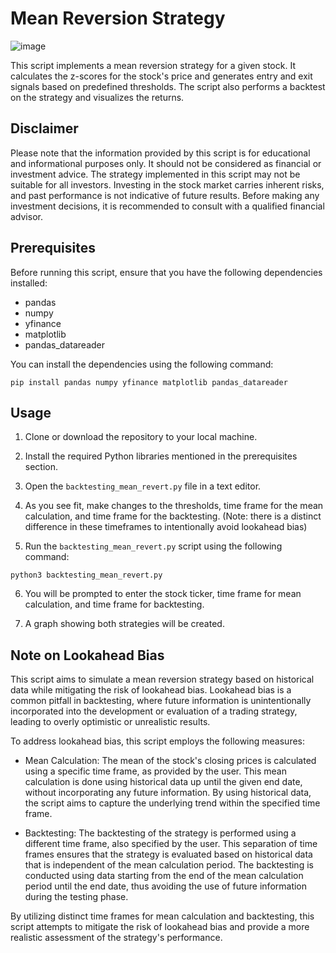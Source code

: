 # Mean Reversion Strategy

![image](https://github.com/aadhavr/mean_reverting_algo/assets/32024444/0edfae4c-a545-4c75-931b-b8213e7e8fd7)



This script implements a mean reversion strategy for a given stock. It calculates the z-scores for the stock's price and generates entry and exit signals based on predefined thresholds. The script also performs a backtest on the strategy and visualizes the returns.

## Disclaimer

Please note that the information provided by this script is for educational and informational purposes only. It should not be considered as financial or investment advice. The strategy implemented in this script may not be suitable for all investors. Investing in the stock market carries inherent risks, and past performance is not indicative of future results. Before making any investment decisions, it is recommended to consult with a qualified financial advisor.

## Prerequisites

Before running this script, ensure that you have the following dependencies installed:

- pandas
- numpy
- yfinance
- matplotlib
- pandas_datareader

You can install the dependencies using the following command:
```
pip install pandas numpy yfinance matplotlib pandas_datareader
```

## Usage

1. Clone or download the repository to your local machine.

2. Install the required Python libraries mentioned in the prerequisites section.

3. Open the `backtesting_mean_revert.py` file in a text editor.

4. As you see fit, make changes to the thresholds, time frame for the mean calculation, and time frame for the backtesting. (Note: there is a distinct difference in these timeframes to intentionally avoid lookahead bias)

5. Run the `backtesting_mean_revert.py` script using the following command:
    
```
python3 backtesting_mean_revert.py
```
6. You will be prompted to enter the stock ticker, time frame for mean calculation, and time frame for backtesting.

7. A graph showing both strategies will be created.

## Note on Lookahead Bias

This script aims to simulate a mean reversion strategy based on historical data while mitigating the risk of lookahead bias. Lookahead bias is a common pitfall in backtesting, where future information is unintentionally incorporated into the development or evaluation of a trading strategy, leading to overly optimistic or unrealistic results.

To address lookahead bias, this script employs the following measures:

   -  Mean Calculation: The mean of the stock's closing prices is calculated using a specific time frame, as provided by the user. This mean calculation is done using historical data up until the given end date, without incorporating any future information. By using historical data, the script aims to capture the underlying trend within the specified time frame.

   -  Backtesting: The backtesting of the strategy is performed using a different time frame, also specified by the user. This separation of time frames ensures that the strategy is evaluated based on historical data that is independent of the mean calculation period. The backtesting is conducted using data starting from the end of the mean calculation period until the end date, thus avoiding the use of future information during the testing phase.

By utilizing distinct time frames for mean calculation and backtesting, this script attempts to mitigate the risk of lookahead bias and provide a more realistic assessment of the strategy's performance.
